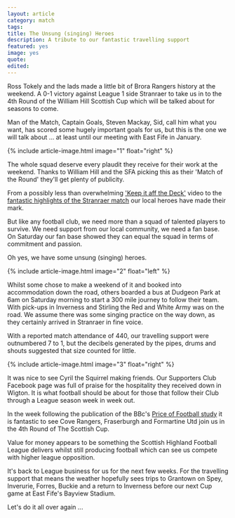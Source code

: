 ```yaml
---
layout: article
category: match
tags:
title: The Unsung (singing) Heroes
description: A tribute to our fantastic travelling support
featured: yes
image: yes
quote:
edited:
---
```

Ross Tokely and the lads made a little bit of Brora Rangers history at the weekend. A 0-1 victory against League 1 side Stranraer to take us in to the 4th Round of the William Hill Scottish Cup which will be talked about for seasons to come.

Man of the Match, Captain Goals, Steven Mackay, Sid, call him what you want, has scored some hugely important goals for us, but this is the one we will talk about ... at least until our meeting with East Fife in January.

{% include article-image.html image="1" float="right" %}

The whole squad deserve every plaudit they receive for their work at the weekend. Thanks to William Hill and the SFA picking this as their 'Match of the Round' they'll get plenty of publicity.

From a possibly less than overwhelming ['Keep it aff the Deck'](https://www.youtube.com/watch?v=n6krMY0m8SI&t=11s) video to the [fantastic highlights of the Stranraer match](https://www.youtube.com/watch?v=AZdzYvfws00) our local heroes have made their mark.

But like any football club, we need more than a squad of talented players to survive. We need support from our local community, we need a fan base. On Saturday our fan base showed they can equal the squad in terms of commitment and passion.

Oh yes, we have some unsung (singing) heroes.

{% include article-image.html image="2" float="left" %}

Whilst some chose to make a weekend of it and booked into accommodation down the road, others boarded a bus at Dudgeon Park at 6am on Saturday morning to start a 300 mile journey to follow their team. With pick-ups in Inverness and Stirling the Red and White Army was on the road. We assume there was some singing practice on the way down, as they certainly arrived in Stranraer in fine voice.

With a reported match attendance of 440, our travelling support were outnumbered 7 to 1, but the decibels generated by the pipes, drums and shouts suggested that size counted for little.

{% include article-image.html image="3" float="right" %}

It was nice to see Cyril the Squirrel making friends. Our Supporters Club Facebook page was full of praise for the hospitality they received down in Wigton. It is what football should be about for those that follow their Club through a League season week in week out.

In the week following the publication of the BBc's [Price of Football study](http://www.bbc.co.uk/sport/football/41482931) it is fantastic to see Cove Rangers, Fraserburgh and Formartine Utd join us in the 4th Round of The Scottish Cup.

Value for money appears to be something the Scottish Highland Football League delivers whilst still producing football which can see us compete with higher league opposition.

It's back to League business for us for the next few weeks. For the travelling support that means the weather hopefully sees trips to Grantown on Spey, Inverurie, Forres, Buckie and a return to Inverness before our next Cup game at East Fife's Bayview Stadium.

Let's do it all over again ... 
